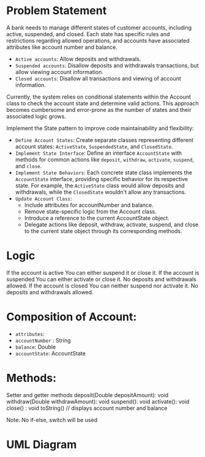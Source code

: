 # Problem Statement

A bank needs to manage different states of customer accounts, including active, suspended, and closed. Each state has specific rules and restrictions regarding allowed operations, and accounts have associated attributes like account number and balance.

* `Active accounts`: Allow deposits and withdrawals.
* `Suspended accounts`: Disallow deposits and withdrawals transactions, but allow viewing account information.
* `Closed accounts`: Disallow all transactions and viewing of account information.

Currently, the system relies on conditional statements within the Account class to check the account state and determine valid actions. This approach becomes cumbersome and error-prone as the number of states and their associated logic grows.

Implement the State pattern to improve code maintainability and flexibility:

* `Define Account States`: Create separate classes representing different account states: `ActiveState`, `SuspendedState`, and `ClosedState`.
* `Implement State Interface`: Define an interface `AccountState` with methods for common actions like `deposit`, `withdraw`, `activate`, `suspend`, and `close`.
* `Implement State Behaviors`: Each concrete state class implements the `AccountState` interface, providing specific behavior for its respective state. For example, the `ActiveState` class would allow deposits and withdrawals, while the `ClosedState` wouldn't allow any transactions.
* `Update Account Class`:
    - Include attributes for accountNumber and balance.
    - Remove state-specific logic from the Account class.
    - Introduce a reference to the current AccountState object.
    - Delegate actions like deposit, withdraw, activate, suspend, and close to the current state object through its corresponding methods.
 
# Logic

If the account is active You can either suspend it or close it.
If the account is suspended You can either activate or close it.
No deposits and withdrawals allowed.
If the account is closed You can neither suspend nor activate it.
No deposits and withdrawals allowed.

# Composition of Account:
* `attributes`:
* `accountNumber` : String
* `balance`:  Double
* `accountState`:  AccountState

# Methods:
Setter and getter methods
deposit(Double depositAmount): void
withdraw(Double withdrawAmount): void
suspend(): void
activate(): void
close() : void
toString()   // displays account number and balance

Note:  No if-else, switch will be used

# UML Diagram







